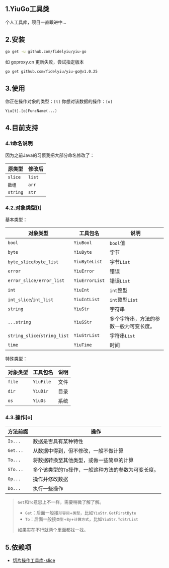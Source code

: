 ## 1.YiuGo工具类
个人工具库，项目一直跟进中...



## 2.安装

```bash
go get -u github.com/fidelyiu/yiu-go
```

如 goproxy.cn 更新失败，尝试指定版本
```bash
go get github.com/fidelyiu/yiu-go@v1.0.25
```



## 3.使用

你正在操作对象的类型：`[t]`
你想对该数据的操作：`[o]`

```
Yiu[t].[o]FuncName(...)
```



## 4.目前支持

### 4.1命名说明
因为之前Java的习惯我把大部分命名修改了：

| 原类型   | 修改后 |
| -------- | ------ |
| `slice`  | `list` |
| `数组`   | `arr`  |
| `string` | `str`  |



### 4.2.对象类型[t]

基本类型：

| 对象类型                     | 工具包名       | 说明                                   |
| ---------------------------- | -------------- | -------------------------------------- |
| `bool`                       | `YiuBool`      | `bool`值                               |
| `byte`                       | `YiuByte`      | 字节                                   |
| `byte_slice`/`byte_list`     | `YiuByteList`  | 字节`List`                             |
| `error`                      | `YiuError`     | 错误                                   |
| `error_slice/error_list`     | `YiuErrorList` | 错误`List`                             |
| `int`                        | `YiuInt`       | `int`整型                              |
| `int_slice`/`int_list`       | `YiuIntList`   | `int`整型`List`                        |
| `string`                     | `YiuStr`       | 字符串                                 |
| `...string`                  | `YiuSStr`      | 多个字符串，方法的参数一般为可变长度。 |
| `string_slice`/`string_list` | `YiuStrList`   | 字符串`List`                           |
| `time`                       | `YiuTime`      | 时间                                   |



特殊类型：

| 对象类型 | 工具包名  | 说明 |
| -------- | --------- | ---- |
| `file`   | `YiuFile` | 文件 |
| `dir`    | `YiuDir`  | 目录 |
| `os`     | `YiuOs`   | 系统 |



### 4.3.操作[o]

| 方法前缀 | 操作                                                 |
| -------- | ---------------------------------------------------- |
| `Is...`  | 数据是否具有某种特性                                 |
| `Get...` | 从数据中得到，但不修改，一般不做计算                 |
| `To...`  | 将数据转换至其他类型，或做一些简单的计算             |
| `STo...` | 多个该类型的`To`操作，一般这种方法的参数为可变长度。 |
| `Op...`  | 操作并修改数据                                       |
| `Do...`  | 执行一些操作                                         |



> `Get`和`To`意思上不一样，需要稍微了解了解。
>
> - `Get`：后面一般接`形容词`+`类型`，比如`YiuStr.GetFirstByte`
> - `To`：后面一般接`类型`+`By`+`计算方式`，比如`YiuStr.ToStrList`
>
> 如果实在不行就两个里面都找一找。



## 5.依赖项

- [切片操作工具库-slice](https://github.com/psampaz/slice)